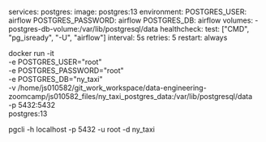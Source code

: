 services:
  postgres:
    image: postgres:13
    environment:
      POSTGRES_USER: airflow
      POSTGRES_PASSWORD: airflow
      POSTGRES_DB: airflow
    volumes:
      - postgres-db-volume:/var/lib/postgresql/data
    healthcheck:
      test: ["CMD", "pg_isready", "-U", "airflow"]
      interval: 5s
      retries: 5
    restart: always

docker run -it \
  -e POSTGRES_USER="root" \
  -e POSTGRES_PASSWORD="root" \
  -e POSTGRES_DB="ny_taxi" \
  -v /home/js010582/git_work_workspace/data-engineering-zoomcamp/js010582_files/ny_taxi_postgres_data:/var/lib/postgresql/data \
  -p 5432:5432 \
  postgres:13

pgcli -h localhost -p 5432 -u root -d ny_taxi